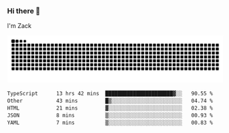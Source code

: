 ### Hi there 👋
I'm Zack

![](https://raw.githubusercontent.com/z4cki/z4cki/refs/heads/output/github-contribution-grid-snake.svg)
<!--START_SECTION:waka-->

```txt
TypeScript      13 hrs 42 mins  ██████████████████████▓░░   90.55 %
Other           43 mins         █▒░░░░░░░░░░░░░░░░░░░░░░░   04.74 %
HTML            21 mins         ▓░░░░░░░░░░░░░░░░░░░░░░░░   02.38 %
JSON            8 mins          ▒░░░░░░░░░░░░░░░░░░░░░░░░   00.93 %
YAML            7 mins          ▒░░░░░░░░░░░░░░░░░░░░░░░░   00.83 %
```

<!--END_SECTION:waka-->
